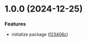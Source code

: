 # 1.0.0 (2024-12-25)


### Features

* initialize package ([f23406c](https://github.com/fajarzuhrihadiyanto/jarlab-app-connector/commit/f23406c634df5652df6512c5343aaa4f5dcc3875))



